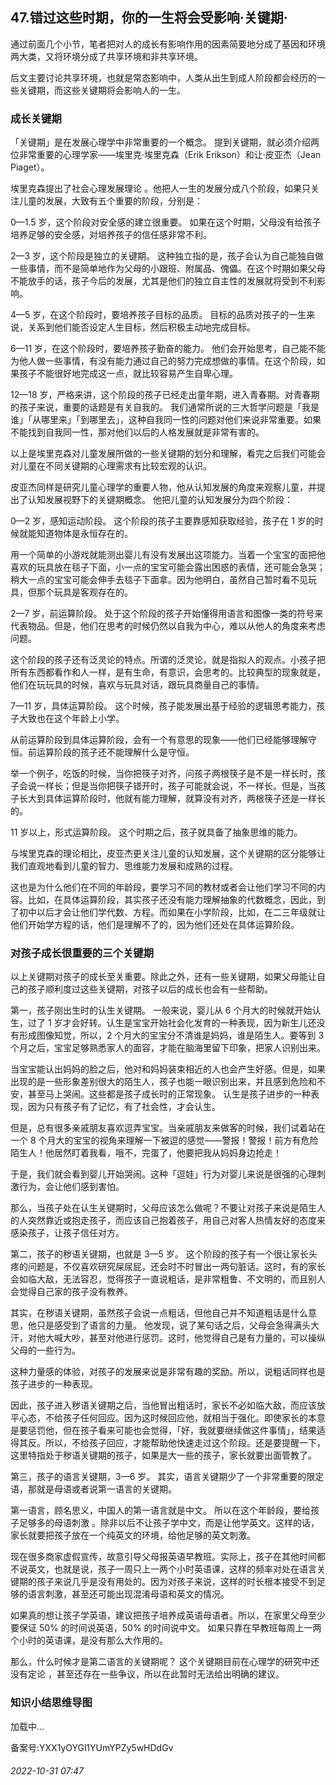 ## 47.错过这些时期，你的一生将会受影响·关键期·
通过前面几个小节，笔者把对人的成长有影响作用的因素简要地分成了基因和环境两大类，又将环境分成了共享环境和非共享环境。



后文主要讨论共享环境，也就是常态影响中，人类从出生到成人阶段都会经历的一些关键期，而这些关键期将会影响人的一生。



### 成长关键期


「关键期」是在发展心理学中非常重要的一个概念。
 提到关键期，就必须介绍两位非常重要的心理学家——埃里克·埃里克森（Erik Erikson）和让·皮亚杰（Jean Piaget）。



埃里克森提出了社会心理发展理论
 。他把人一生的发展分成八个阶段，如果只关注儿童的发展，大致有五个重要的阶段，分别是：



0—1.5 岁，这个阶段对安全感的建立很重要。
 如果在这个时期，父母没有给孩子培养足够的安全感，对培养孩子的信任感非常不利。



2—3 岁，这个阶段是独立的关键期。
 这种独立指的是，孩子会认为自己能独自做一些事情，而不是简单地作为父母的小跟班、附属品、傀儡。在这个时期如果父母不能放手的话，孩子今后的发展，尤其是他们的独立自主性的发展就将受到不利影响。



4—5 岁，在这个阶段时，要培养孩子目标的品质。
 目标的品质对孩子的一生来说，关系到他们能否设定人生目标，然后积极主动地完成目标。



6—11 岁，在这个阶段时，要培养孩子勤奋的能力。
 他们会开始思考，自己能不能为他人做一些事情，有没有能力通过自己的努力完成想做的事情。在这个阶段，如果孩子不能很好地完成这一点，就比较容易产生自卑心理。



12—18 岁，严格来讲，这个阶段的孩子已经走出童年期，进入青春期。对青春期的孩子来说，重要的话题是有关自我的。
 我们通常所说的三大哲学问题是「我是谁」「从哪里来」「到哪里去」，这种自我同一性的问题对他们来说非常重要。如果不能找到自我同一性，那对他们以后的人格发展就是非常有害的。



以上是埃里克森对儿童发展所做的一些关键期的划分和理解，看完之后我们可能会对儿童在不同关键期的心理需求有比较宏观的认识。



皮亚杰同样是研究儿童心理学的重要人物，他从认知发展的角度来观察儿童，并提出了认知发展视野下的关键期概念。
 他把儿童的认知发展分为四个阶段：



0—2 岁，感知运动阶段。
 这个阶段的孩子主要靠感知获取经验，孩子在 1 岁的时候就能知道物体是永恒存在的。



用一个简单的小游戏就能测出婴儿有没有发展出这项能力。当着一个宝宝的面把他喜欢的玩具放在毯子下面，小一点的宝宝可能会露出困惑的表情，还可能会急哭；稍大一点的宝宝可能会伸手去毯子下面拿。因为他明白，虽然自己暂时看不见玩具，但那个玩具是客观存在的。



2—7 岁，前运算阶段。
 处于这个阶段的孩子开始懂得用语言和图像一类的符号来代表物品。但是，他们在思考的时候仍然以自我为中心，难以从他人的角度来考虑问题。



这个阶段的孩子还有泛灵论的特点。所谓的泛灵论，就是指拟人的观点。小孩子把所有东西都看作和人一样，是有生命，有意识，会思考的。比较典型的现象就是，他们在玩玩具的时候，喜欢与玩具对话，跟玩具商量自己的事情。



7—11 岁，具体运算阶段。
 这个时候，孩子能发展出基于经验的逻辑思考能力，孩子大致也在这个年龄上小学。



从前运算阶段到具体运算阶段，会有一个有意思的现象——他们已经能够理解守恒。前运算阶段的孩子还不能理解什么是守恒。



举一个例子，吃饭的时候，当你把筷子对齐，问孩子两根筷子是不是一样长时，孩子会说一样长；但是当你把筷子错开时，孩子可能就会说，不一样长。但是，当孩子长大到具体运算阶段时，他就有能力理解，就算没有对齐，两根筷子还是一样长的。



11 岁以上，形式运算阶段。
 这个时期之后，孩子就具备了抽象思维的能力。



与埃里克森的理论相比，皮亚杰更关注儿童的认知发展，这个关键期的区分能够让我们直观地看到儿童的智力、思维能力发展和成熟的过程。



这也是为什么他们在不同的年龄段，要学习不同的教材或者会让他们学习不同的内容。比如，在具体运算阶段，其实孩子还没有能力理解抽象的代数概念，因此，到了初中以后才会让他们学代数、方程。而如果在小学阶段，比如，在二三年级就让他们开始学方程的话，他们是理解不了的，因为他们还处在具体运算阶段。



### 对孩子成长很重要的三个关键期


以上关键期对孩子的成长至关重要。除此之外，还有一些关键期，如果父母能让自己的孩子顺利度过这些关键期，对孩子以后的成长也会有一些帮助。



第一，孩子刚出生时的认生关键期。
 一般来说，婴儿从 6 个月大的时候就开始认生，过了 1 岁才会好转。认生是宝宝开始社会化发育的一种表现，因为新生儿还没有形成图像知觉，所以，2 个月大的宝宝分不清谁是妈妈，谁是陌生人。要等到 3 个月之后，宝宝足够熟悉家人的面容，才能在脑海里留下印象，把家人识别出来。



当宝宝能认出妈妈的脸之后，他对和妈妈装束相近的人也会产生好感。但是，如果出现的是一些形象差别很大的陌生人，孩子也能一眼识别出来，并且感到危险和不安，甚至马上哭闹。这些都是孩子成长时的正常现象。
 认生是孩子进步的一种表现，因为只有孩子有了记忆，有了社会性，才会认生。
 



但是，总有很多亲戚朋友喜欢逗弄宝宝。当亲戚朋友来做客的时候，我们试着站在一个 8 个月大的宝宝的视角来理解一下被逗的感觉——警报！警报！前方有危险陌生人！他居然盯着我看，哦不，完蛋了，他要把我从妈妈身边抢走！



于是，我们就会看到婴儿开始哭闹。这种「逗娃」行为对婴儿来说是很强的心理刺激行为，会让他们感到害怕。



那么，当孩子处在认生关键期时，父母应该怎么做呢？不要让对孩子来说是陌生人的人突然靠近或抱走孩子，而应该自己抱着孩子，用自己对客人热情友好的态度来感染孩子，让孩子信任对方。



第二，孩子的秽语关键期，也就是 3—5 岁。
 这个阶段的孩子有一个很让家长头疼的问题是，不仅喜欢研究屎尿屁，还会时不时冒出一两句脏话。这时，有的家长会如临大敌，无法容忍，觉得孩子一直说粗话，是非常粗鲁、不文明的，而且别人会觉得自己家的孩子没有教养。



其实，在秽语关键期，虽然孩子会说一点粗话，但他自己并不知道粗话是什么意思，他只是感受到了语言的力量。
 他发现，说了某句话之后，父母会急得满头大汗，对他大喊大吵，甚至对他进行惩罚。这时，他觉得自己是有力量的，可以操纵父母的一些行为。



这种力量感的体验，对孩子的发展来说是非常有趣的奖励。所以，说粗话同样也是孩子进步的一种表现。



因此，孩子进入秽语关键期之后，当他冒出粗话时，家长不必如临大敌，而应该放平心态，不给孩子任何回应。因为这时候回应他，就相当于强化。即使家长的本意是要惩罚他，但在孩子看来可能也会觉得，「好，我就要继续做这件事情」，结果适得其反。所以，不给孩子回应，才能帮助他快速走过这个阶段。还是要提醒一下，这里特指处于秽语关键期的孩子，如果是大一些的孩子，家长就要出面管教了。



第三，孩子的语言关键期，3—6 岁。
 其实，语言关键期少了一个非常重要的限定语，那就是母语或者说第一语言的关键期。



第一语言，顾名思义，中国人的第一语言就是中文。
 所以在这个年龄段，要给孩子足够多的母语刺激
 。除非以后不让孩子学中文，而是让他学英文。这样的话，家长就要把孩子放在一个纯英文的环境，给他足够的英文刺激。



现在很多商家虚假宣传，故意引导父母报英语早教班。实际上，孩子在其他时间都不说英文，也就是说，孩子一周只上一两个小时英语课，这样的频率对处在语言关键期的孩子来说几乎是没有用处的。因为对孩子来说，这样的时长根本接受不到足够的语言刺激，甚至还可能出现混淆母语和英文的情况。



如果真的想让孩子学英语，建议把孩子培养成英语母语者。所以，在家里父母至少要保证 50% 的时间说英语，50% 的时间说中文。
 如果只靠在早教班每周上一两个小时的英语课，是没有那么大作用的。



那么，什么时候才是第二语言的关键期呢？
 这个关键期目前在心理学的研究中还没有定论
 ，甚至还存在一些争议，所以在此暂时无法给出明确的建议。



### 知识小结思维导图


![]()加载中...

备案号:YXX1yOYGl1YUmYPZy5wHDdGv


###### 2022-10-31 07:47
